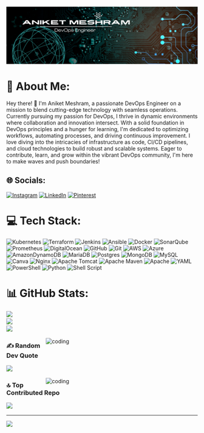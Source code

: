 ![logo](https://github.com/AniketMeshram316/AniketMeshram316/blob/main/GitBanner.png)

# 💫 About Me:
Hey there! 👋 I'm Aniket Meshram, a passionate DevOps Engineer on a mission to blend cutting-edge technology with seamless operations. Currently pursuing my passion for DevOps, I thrive in dynamic environments where collaboration and innovation intersect. With a solid foundation in DevOps principles and a hunger for learning, I'm dedicated to optimizing workflows, automating processes, and driving continuous improvement. I love diving into the intricacies of infrastructure as code, CI/CD pipelines, and cloud technologies to build robust and scalable systems. Eager to contribute, learn, and grow within the vibrant DevOps community, I'm here to make waves and push boundaries!


## 🌐 Socials:
[![Instagram](https://img.shields.io/badge/Instagram-%23E4405F.svg?logo=Instagram&logoColor=white)](https://instagram.com/aniketm3696) [![LinkedIn](https://img.shields.io/badge/LinkedIn-%230077B5.svg?logo=linkedin&logoColor=white)](https://linkedin.com/in/linkedin.com/in/aniketmeshram) [![Pinterest](https://img.shields.io/badge/Pinterest-%23E60023.svg?logo=Pinterest&logoColor=white)](https://pinterest.com/aniketmeshram316) 

# 💻 Tech Stack:
![Kubernetes](https://img.shields.io/badge/kubernetes-%23326ce5.svg?style=for-the-badge&logo=kubernetes&logoColor=white) ![Terraform](https://img.shields.io/badge/terraform-%235835CC.svg?style=for-the-badge&logo=terraform&logoColor=white) ![Jenkins](https://img.shields.io/badge/jenkins-%232C5263.svg?style=for-the-badge&logo=jenkins&logoColor=white) ![Ansible](https://img.shields.io/badge/ansible-%231A1918.svg?style=for-the-badge&logo=ansible&logoColor=white) ![Docker](https://img.shields.io/badge/docker-%230db7ed.svg?style=for-the-badge&logo=docker&logoColor=white) ![SonarQube](https://img.shields.io/badge/SonarQube-black?style=for-the-badge&logo=sonarqube&logoColor=4E9BCD) ![Prometheus](https://img.shields.io/badge/Prometheus-E6522C?style=for-the-badge&logo=Prometheus&logoColor=white) ![DigitalOcean](https://img.shields.io/badge/DigitalOcean-%230167ff.svg?style=for-the-badge&logo=digitalOcean&logoColor=white) ![GitHub](https://img.shields.io/badge/github-%23121011.svg?style=for-the-badge&logo=github&logoColor=white) ![Git](https://img.shields.io/badge/git-%23F05033.svg?style=for-the-badge&logo=git&logoColor=white) ![AWS](https://img.shields.io/badge/AWS-%23FF9900.svg?style=for-the-badge&logo=amazon-aws&logoColor=white) ![Azure](https://img.shields.io/badge/azure-%230072C6.svg?style=for-the-badge&logo=microsoftazure&logoColor=white) ![AmazonDynamoDB](https://img.shields.io/badge/Amazon%20DynamoDB-4053D6?style=for-the-badge&logo=Amazon%20DynamoDB&logoColor=white) ![MariaDB](https://img.shields.io/badge/MariaDB-003545?style=for-the-badge&logo=mariadb&logoColor=white) ![Postgres](https://img.shields.io/badge/postgres-%23316192.svg?style=for-the-badge&logo=postgresql&logoColor=white) ![MongoDB](https://img.shields.io/badge/MongoDB-%234ea94b.svg?style=for-the-badge&logo=mongodb&logoColor=white) ![MySQL](https://img.shields.io/badge/mysql-4479A1.svg?style=for-the-badge&logo=mysql&logoColor=white) ![Canva](https://img.shields.io/badge/Canva-%2300C4CC.svg?style=for-the-badge&logo=Canva&logoColor=white) ![Nginx](https://img.shields.io/badge/nginx-%23009639.svg?style=for-the-badge&logo=nginx&logoColor=white) ![Apache Tomcat](https://img.shields.io/badge/apache%20tomcat-%23F8DC75.svg?style=for-the-badge&logo=apache-tomcat&logoColor=black) ![Apache Maven](https://img.shields.io/badge/Apache%20Maven-C71A36?style=for-the-badge&logo=Apache%20Maven&logoColor=white) ![Apache](https://img.shields.io/badge/apache-%23D42029.svg?style=for-the-badge&logo=apache&logoColor=white) ![YAML](https://img.shields.io/badge/yaml-%23ffffff.svg?style=for-the-badge&logo=yaml&logoColor=151515) ![PowerShell](https://img.shields.io/badge/PowerShell-%235391FE.svg?style=for-the-badge&logo=powershell&logoColor=white) ![Python](https://img.shields.io/badge/python-3670A0?style=for-the-badge&logo=python&logoColor=ffdd54) ![Shell Script](https://img.shields.io/badge/shell_script-%23121011.svg?style=for-the-badge&logo=gnu-bash&logoColor=white)
# 📊 GitHub Stats:
![](https://github-readme-stats.vercel.app/api?username=AniketMeshram316&theme=blue-green&hide_border=false&include_all_commits=false&count_private=false)<br/>
![](https://github-readme-streak-stats.herokuapp.com/?user=AniketMeshram316&theme=blue-green&hide_border=false)<br/>
![](https://github-readme-stats.vercel.app/api/top-langs/?username=AniketMeshram316&theme=blue-green&hide_border=false&include_all_commits=false&count_private=false&layout=compact)

<img align="right" alt="coding" width="400" src="https://user-images.githubusercontent.com/55389276/140866485-8fb1c876-9a8f-4d6a-98dc-08c4981eaf70.gif">

### ✍️ Random Dev Quote
![](https://quotes-github-readme.vercel.app/api?type=horizontal&theme=merko)

<img align="right" alt="coding" width="400" src="https://scitechdaily.com/images/AI-Technology-Creation-Concept.gif">

### 🔝 Top Contributed Repo
![](https://github-contributor-stats.vercel.app/api?username=AniketMeshram316&limit=5&theme=blue-green&combine_all_yearly_contributions=true)

---
[![](https://visitcount.itsvg.in/api?id=AniketMeshram316&icon=10&color=13)](https://visitcount.itsvg.in)

<!-- Proudly created with GPRM ( https://gprm.itsvg.in ) -->
